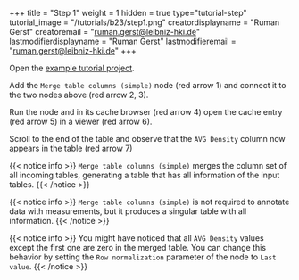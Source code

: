 +++
title = "Step 1"
weight = 1
hidden = true
type="tutorial-step"
tutorial_image = "/tutorials/b23/step1.png"
creatordisplayname = "Ruman Gerst"
creatoremail = "ruman.gerst@leibniz-hki.de"
lastmodifierdisplayname = "Ruman Gerst"
lastmodifieremail = "ruman.gerst@leibniz-hki.de"
+++

Open the [example tutorial project](/tutorials/b23/Tutorial_B23.zip). 

Add the `Merge table columns (simple)` node (red arrow 1) and connect it to the two nodes above (red arrow 2, 3). 

Run the node and in its cache browser (red arrow 4) open the cache entry (red arrow 5) in a viewer (red arrow 6). 

Scroll to the end of the table and observe that the `AVG Density` column now appears in the table (red arrow 7) 

{{< notice info >}}
`Merge table columns (simple)` merges the column set of all incoming tables, generating a table that has all information of the input tables.
{{< /notice >}}

{{< notice info >}}
`Merge table columns (simple)` is not required to annotate data with measurements, but it produces a singular table with all information.
{{< /notice >}}

{{< notice info >}}
You might have noticed that all `AVG Density` values except the first one are zero in the merged table. You can change this behavior by setting the `Row normalization` parameter of the node to `Last value`.
{{< /notice >}}